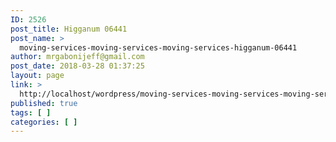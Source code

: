 ```yaml
---
ID: 2526
post_title: Higganum 06441
post_name: >
  moving-services-moving-services-moving-services-higganum-06441
author: mrgabonijeff@gmail.com
post_date: 2018-03-28 01:37:25
layout: page
link: >
  http://localhost/wordpress/moving-services-moving-services-moving-services-higganum-06441/
published: true
tags: [ ]
categories: [ ]
---
```

